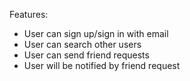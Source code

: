 Features:

- User can sign up/sign in with email
- User can search other users
- User can send friend requests
- User will be notified by friend request
